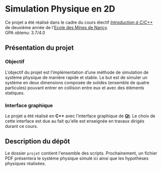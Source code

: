 # Simulation Physique en 2D

Ce projet a été réalisé dans le cadre du cours électif [*Introduction à C/C++*](https://www.depinfonancy.net/cours-électifs/ces7aj) de deuxième année de l'[Ecole des Mines de Nancy](https://mines-nancy.univ-lorraine.fr/formation/ingenieur-civil-mines-icm/).  
GPA obtenu: 3.7/4.0

## Présentation du projet

### Objectif
L’objectif du projet est l’implémentation d’une méthode de simulation de système physique de manière rapide et stable. Le but est de simuler un système en deux dimensions composée de solides (ensemble de quatre particules) pouvant entrer en collision entre eux et avec des éléments statiques.

### Interface graphique
Le projet a été réalisé en **C++** avec l’interface graphique de **[Qt](https://www.qt.io/)**. Le choix de cette interface est due au fait qu'elle est enseignée en travaux dirigés durant ce cours.

## Description du dépôt

Le dossier `projet` contient l'ensemble des scripts. 
Prochainement, un fichier PDF présentera le système physique simulé ici ainsi que les hypothèses physiques réalisées.



